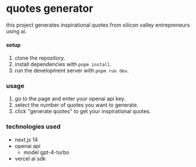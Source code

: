 # quotes generator

this project generates inspirational quotes from silicon valley entrepreneurs using ai.

#### setup

1. clone the repository.
2. install dependencies with `pnpm install`.
3. run the development server with `pnpm run dev`.

### usage

1. go to the page and enter your openai api key.
2. select the number of quotes you want to generate.
3. click "generate quotes" to get your inspirational quotes.

### technologies used 

- next.js 14
- openai api
  - model gpt-4-turbo 
- vercel ai sdk

